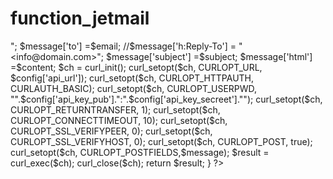 # function_jetmail
<?php

function send_mailgun($email,$subject,$content){

  $config = array();

	$config['api_key_pub'] = "api_key_pub";
  $config['api_key_secreet'] = "api_key_secreet";

	$config['api_url'] = "https://api.mailjet.com/v3/send";

  $message = array();

  $message['from'] = "1-hash <noreplay@1-hash.com>";

  $message['to'] =$email;

  //$message['h:Reply-To'] = "&lt;info@domain.com&gt;";

  $message['subject'] =$subject;

  $message['html'] =$content;

  $ch = curl_init();

  curl_setopt($ch, CURLOPT_URL, $config['api_url']);

  curl_setopt($ch, CURLOPT_HTTPAUTH, CURLAUTH_BASIC);

  curl_setopt($ch, CURLOPT_USERPWD, "".$config['api_key_pub'].":".$config['api_key_secreet']."");

  curl_setopt($ch, CURLOPT_RETURNTRANSFER, 1);

  curl_setopt($ch, CURLOPT_CONNECTTIMEOUT, 10);

  curl_setopt($ch, CURLOPT_SSL_VERIFYPEER, 0);

  curl_setopt($ch, CURLOPT_SSL_VERIFYHOST, 0);

  curl_setopt($ch, CURLOPT_POST, true);

  curl_setopt($ch, CURLOPT_POSTFIELDS,$message);

  $result = curl_exec($ch);

  curl_close($ch);

  return $result;

}

?>

